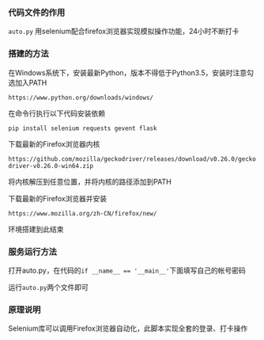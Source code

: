 ### 代码文件的作用

`auto.py` 用selenium配合firefox浏览器实现模拟操作功能，24小时不断打卡



### 搭建的方法

在Windows系统下，安装最新Python，版本不得低于Python3.5，安装时注意勾选加入PATH

`https://www.python.org/downloads/windows/`

在命令行执行以下代码安装依赖

`pip install selenium requests gevent flask`

下载最新的Firefox浏览器内核

`https://github.com/mozilla/geckodriver/releases/download/v0.26.0/geckodriver-v0.26.0-win64.zip`

将内核解压到任意位置，并将内核的路径添加到PATH

下载最新的Firefox浏览器并安装

`https://www.mozilla.org/zh-CN/firefox/new/`

环境搭建到此结束



### 服务运行方法

打开auto.py，在代码的`if __name__ == '__main__'`下面填写自己的帐号密码

运行`auto.py`两个文件即可



### 原理说明

Selenium库可以调用Firefox浏览器自动化，此脚本实现全套的登录、打卡操作